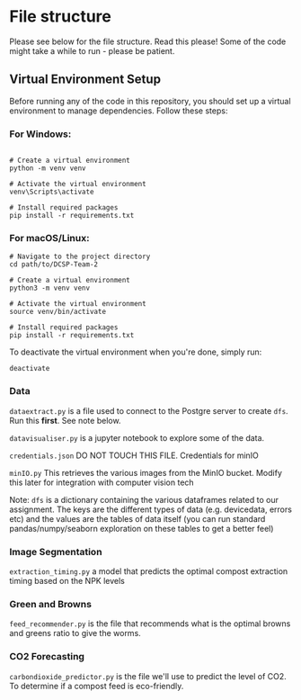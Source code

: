 # File structure

Please see below for the file structure. Read this please! Some of the code might take a while to run - please be patient.

## Virtual Environment Setup

Before running any of the code in this repository, you should set up a virtual environment to manage dependencies. Follow these steps:

### For Windows:
```

# Create a virtual environment
python -m venv venv

# Activate the virtual environment
venv\Scripts\activate

# Install required packages
pip install -r requirements.txt
```

### For macOS/Linux:
```
# Navigate to the project directory
cd path/to/DCSP-Team-2

# Create a virtual environment
python3 -m venv venv

# Activate the virtual environment
source venv/bin/activate

# Install required packages
pip install -r requirements.txt
```

To deactivate the virtual environment when you're done, simply run:
```
deactivate
```

### Data

`dataextract.py` is a file used to connect to the Postgre server to create `dfs`. Run this **first**. See note below.

`datavisualiser.py` is a jupyter notebook to explore some of the data.

`credentials.json` DO NOT TOUCH THIS FILE. Credentials for minIO

`minIO.py` This retrieves the various images from the MinIO bucket. Modify this later for integration with computer vision tech

Note: `dfs` is a dictionary containing the various dataframes related to our assignment. The keys are the different types of data (e.g. devicedata, errors etc) and the values are the tables of data itself (you can run standard pandas/numpy/seaborn exploration on these tables to get a better feel)

### Image Segmentation

`extraction_timing.py` a model that predicts the optimal compost extraction timing based on the NPK levels

### Green and Browns

`feed_recommender.py` is the file that recommends what is the optimal browns and greens ratio to give the worms.

### CO2 Forecasting

`carbondioxide_predictor.py` is the file we'll use to predict the level of CO2. To determine if a compost feed is eco-friendly.

